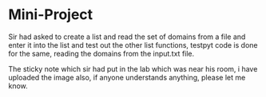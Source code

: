 # Mini-Project

Sir had asked to create a list and read the set of domains from a file and enter it into the list and test out the other list functions, testpyt code is done for the same, reading the domains from the input.txt file.

The sticky note which sir had put in the lab which was near his room, i have uploaded the image also, if anyone understands anything, please let me know.
